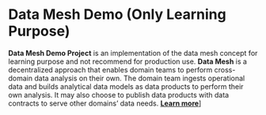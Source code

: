 # Data Mesh Demo (Only Learning Purpose)

**Data Mesh Demo Project** is an implementation of the data mesh concept for learning purpose and not recommend for production use. 
**Data Mesh** is a decentralized approach that enables domain teams to perform cross-domain data analysis on their own. The domain team ingests operational data and builds analytical data models as data products to perform their own analysis. It may also choose to publish data products with data contracts to serve other domains’ data needs.
[**Learn more**](https://www.datamesh-architecture.com/)]
